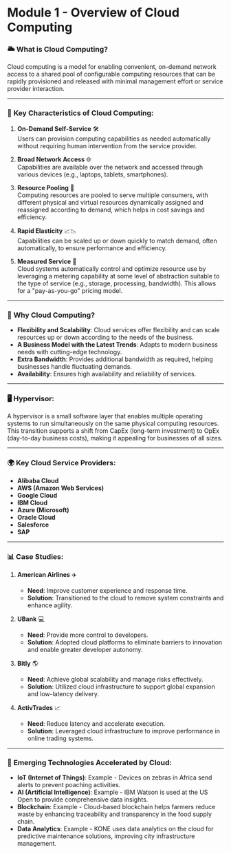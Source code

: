 # Module 1 - Overview of Cloud Computing


### 🌥️ **What is Cloud Computing?**
Cloud computing is a model for enabling convenient, on-demand network access to a shared pool of configurable computing resources that can be rapidly provisioned and released with minimal management effort or service provider interaction.

---

### 🌟 **Key Characteristics of Cloud Computing:**

1. **On-Demand Self-Service** 🛠️  
   Users can provision computing capabilities as needed automatically without requiring human intervention from the service provider.

2. **Broad Network Access** 🌐  
   Capabilities are available over the network and accessed through various devices (e.g., laptops, tablets, smartphones).

3. **Resource Pooling** 🏢  
   Computing resources are pooled to serve multiple consumers, with different physical and virtual resources dynamically assigned and reassigned according to demand, which helps in cost savings and efficiency.

4. **Rapid Elasticity** 📈📉  
   Capabilities can be scaled up or down quickly to match demand, often automatically, to ensure performance and efficiency.

5. **Measured Service** 💸  
   Cloud systems automatically control and optimize resource use by leveraging a metering capability at some level of abstraction suitable to the type of service (e.g., storage, processing, bandwidth). This allows for a "pay-as-you-go" pricing model.

---

### 💼 **Why Cloud Computing?**

- **Flexibility and Scalability**: Cloud services offer flexibility and can scale resources up or down according to the needs of the business.
- **A Business Model with the Latest Trends**: Adapts to modern business needs with cutting-edge technology.
- **Extra Bandwidth**: Provides additional bandwidth as required, helping businesses handle fluctuating demands.
- **Availability**: Ensures high availability and reliability of services.

---

### 🖥️ **Hypervisor:**

A hypervisor is a small software layer that enables multiple operating systems to run simultaneously on the same physical computing resources. This transition supports a shift from CapEx (long-term investment) to OpEx (day-to-day business costs), making it appealing for businesses of all sizes.

---

### 🌍 **Key Cloud Service Providers:**

- **Alibaba Cloud**
- **AWS (Amazon Web Services)**
- **Google Cloud**
- **IBM Cloud**
- **Azure (Microsoft)**
- **Oracle Cloud**
- **Salesforce**
- **SAP**

---

### 📊 **Case Studies:**

1. **American Airlines** ✈️  
   - **Need**: Improve customer experience and response time.  
   - **Solution**: Transitioned to the cloud to remove system constraints and enhance agility.

2. **UBank** 💻  
   - **Need**: Provide more control to developers.  
   - **Solution**: Adopted cloud platforms to eliminate barriers to innovation and enable greater developer autonomy.

3. **Bitly** 🌎  
   - **Need**: Achieve global scalability and manage risks effectively.  
   - **Solution**: Utilized cloud infrastructure to support global expansion and low-latency delivery.

4. **ActivTrades** 📈  
   - **Need**: Reduce latency and accelerate execution.  
   - **Solution**: Leveraged cloud infrastructure to improve performance in online trading systems.

---

### 🚀 **Emerging Technologies Accelerated by Cloud:**

- **IoT (Internet of Things)**: Example - Devices on zebras in Africa send alerts to prevent poaching activities.
- **AI (Artificial Intelligence)**: Example - IBM Watson is used at the US Open to provide comprehensive data insights.
- **Blockchain**: Example - Cloud-based blockchain helps farmers reduce waste by enhancing traceability and transparency in the food supply chain.
- **Data Analytics**: Example - KONE uses data analytics on the cloud for predictive maintenance solutions, improving city infrastructure management.
